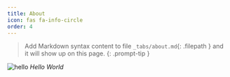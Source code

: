 ```yaml
---
title: About
icon: fas fa-info-circle
order: 4
---
```


> Add Markdown syntax content to file `_tabs/about.md`{: .filepath } and it will show up on this page.
{: .prompt-tip }

![hello](https://byparker.com/img/what-is-a-baseurl.jpg)
_Hello World_
